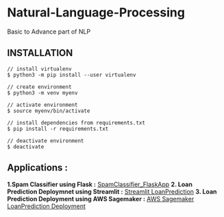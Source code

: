 # Natural-Language-Processing
Basic to Advance part of NLP


## INSTALLATION

    // install virtualenv
    $ python3 -m pip install --user virtualenv

    // create environment
    $ python3 -m venv myenv

    // activate environment
    $ source myenv/bin/activate

    // install dependencies from requirements.txt
    $ pip install -r requirements.txt

    // deactivate environment
    $ deactivate
    
 ## Applications :
 
 **1.Spam Classifier using Flask :**
        [SpamClassifier_FlaskApp](https://github.com/Sanket-DataEnt/Natural-Language-Processing/tree/main/SpamClassifier_FlaskApp)
 **2. Loan Prediction Deploymnet using Streamlit :**
        [Streamlit LoanPrediction](https://github.com/Sanket-DataEnt/Natural-Language-Processing/tree/main/LoanPredictionDeployment_Streamlit)
 **3. Loan Prediction Deployment using AWS Sagemaker :**
        [AWS Sagemaker LoanPrediction Deployment](https://github.com/Sanket-DataEnt/Natural-Language-Processing/tree/main/LoanPredictionDeploymentAWS)

